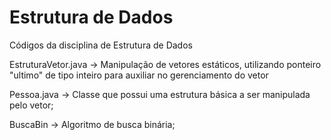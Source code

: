 # Estrutura de Dados
Códigos da disciplina de Estrutura de Dados

EstruturaVetor.java -> Manipulação de vetores estáticos, utilizando ponteiro "ultimo" de tipo inteiro para auxiliar no gerenciamento do vetor


Pessoa.java -> Classe que possui uma estrutura básica a ser manipulada pelo vetor;


BuscaBin -> Algoritmo de busca binária;
